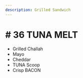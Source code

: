 ```yaml
---
description: Grilled Sandwich
---
```


# \# 36 TUNA MELT

*  Grilled Challah
* Mayo
* Cheddar
* TUNA Scoop
* Crisp BACON



